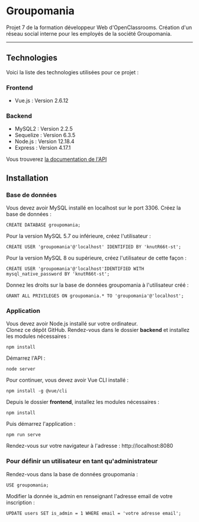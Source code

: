 # Groupomania

Projet 7 de la formation développeur Web d'OpenClassrooms.
Création d'un réseau social interne pour les employés de la société Groupomania.

---

## Technologies

Voici la liste des technologies utilisées pour ce projet :

### Frontend

-   Vue.js : Version 2.6.12

### Backend

-   MySQL2 : Version 2.2.5
-   Sequelize : Version 6.3.5
-   Node.js : Version 12.18.4
-   Express : Version 4.17.1

Vous trouverez [la documentation de l'API](https://documenter.getpostman.com/view/13932892/TVsuBSah)

## Installation

### Base de données

Vous devez avoir MySQL installé en localhost sur le port 3306. Créez la base de données :

```
CREATE DATABASE groupomania;
```

Pour la version MySQL 5.7 ou inférieure, créez l'utilisateur :

```
CREATE USER 'groupomania'@'localhost' IDENTIFIED BY 'knutR66t-st';
```

Pour la version MySQL 8 ou supérieure, créez l'utilisateur de cette façon :

```
CREATE USER 'groupomania'@'localhost'IDENTIFIED WITH mysql_native_password BY 'knutR66t-st';
```

Donnez les droits sur la base de données groupomania à l'utilisateur créé :

```
GRANT ALL PRIVILEGES ON groupomania.* TO 'groupomania'@'localhost';
```

### Application

Vous devez avoir Node.js installé sur votre ordinateur.<br/>
Clonez ce dépôt GitHub. Rendez-vous dans le dossier **backend** et installez les modules nécessaires :

```
npm install
```

Démarrez l'API :

```
node server
```

Pour continuer, vous devez avoir Vue CLI installé :

```
npm install -g @vue/cli
```

Depuis le dossier **frontend**, installez les modules nécessaires :

```
npm install
```

Puis démarrez l'application :

```
npm run serve
```

Rendez-vous sur votre navigateur à l'adresse : http://localhost:8080

### Pour définir un utilisateur en tant qu'administrateur

Rendez-vous dans la base de données groupomania :

```
USE groupomania;
```

Modifier la donnée is_admin en renseignant l'adresse email de votre inscription :

```
UPDATE users SET is_admin = 1 WHERE email = 'votre adresse email';
```
